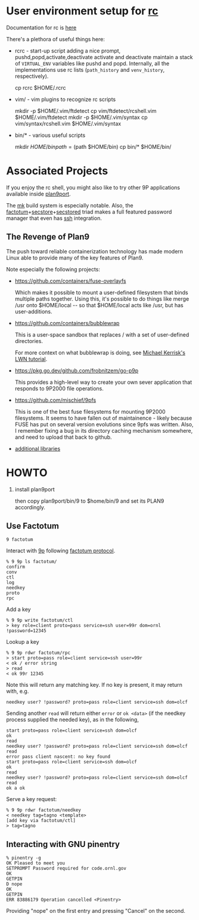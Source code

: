 # User environment setup for [rc](https://github.com/frobnitzem/rc)

Documentation for rc is [here](http://doc.cat-v.org/plan_9/4th_edition/papers/rc)

There's a plethora of useful things here:

- rcrc - start-up script adding a nice prompt, pushd,popd,activate,deactivate
  activate and deactivate maintain a stack of `VIRTUAL_ENV`
  variables like pushd and popd.  Internally, all the implementations use
  rc lists (`path_history` and `venv_history`, respectively).

    cp rcrc $HOME/.rcrc

- vim/ - vim plugins to recognize rc scripts

    mkdir -p $HOME/.vim/ftdetect
    cp vim/ftdetect/rcshell.vim $HOME/.vim/ftdetect
    mkdir -p $HOME/.vim/syntax
    cp vim/syntax/rcshell.vim $HOME/.vim/syntax

- bin/* - various useful scripts

    mkdir $HOME/bin
    path = ($path $HOME/bin)
    cp bin/* $HOME/bin/

# Associated Projects

If you enjoy the rc shell, you might also like to try other
9P applications available inside
[plan9port](https://github.com/9fans/plan9port).

The [mk](https://9fans.github.io/plan9port/man/man1/mk.html) build system is especially notable.  Also, the [factotum](https://9fans.github.io/plan9port/man/man4/factotum.html)+[secstore](https://9fans.github.io/plan9port/man/man1/secstore.html)+[secstored](https://9fans.github.io/plan9port/man/man1/secstored.html) triad makes a full featured password manager that even has [ssh](https://9fans.github.io/plan9port/man/man1/ssh-agent.html) integration.


## The Revenge of Plan9

The push toward reliable containerization technology has made
modern Linux able to provide many of the key features of Plan9.

Note especially the following projects:

- https://github.com/containers/fuse-overlayfs

  Which makes it possible to mount a user-defined filesystem
  that binds multiple paths together.  Using this, it's possible
  to do things like merge /usr onto $HOME/local -- so that
  $HOME/local acts like /usr, but has user-additions.

- https://github.com/containers/bubblewrap

  This is a user-space sandbox that replaces / with a set of
  user-defined directories.

  For more context on what bubblewrap is doing, see
  [Michael Kerrisk's LWN tutorial](https://lwn.net/Articles/532593/).

- https://pkg.go.dev/github.com/frobnitzem/go-p9p

  This provides a high-level way to create your own sever application
  that responds to 9P2000 file operations.

- https://github.com/mischief/9pfs

  This is one of the best fuse filesystems for mounting 9P2000 filesystems.
  It seems to have fallen out of maintainence - likely because FUSE has
  put on several version evolutions since 9pfs was written.
  Also, I remember fixing a bug in its directory caching mechanism
  somewhere, and need to upload that back to github.

- [additional libraries](https://9p.cat-v.org/implementations)

# HOWTO

1. install plan9port

    then copy plan9port/bin/9 to $home/bin/9
    and set its PLAN9 accordingly.

## Use Factotum

    9 factotum

Interact with [9p](https://9fans.github.io/plan9port/man/man1/9p.html)
following [factotum protocol](https://9fans.github.io/plan9port/man/man4/factotum.html).

```
% 9 9p ls factotum/
confirm
conv
ctl
log
needkey
proto
rpc
```

Add a key
```
% 9 9p write factotum/ctl
> key role=client proto=pass service=ssh user=99r dom=ornl !password=12345
```

Lookup a key
```
% 9 9p rdwr factotum/rpc
> start proto=pass role=client service=ssh user=99r
< ok / error string
> read
< ok 99r 12345
```
Note this will return any matching key.
If no key is present, it may return with, e.g.

    needkey user? !password? proto=pass role=client service=ssh dom=olcf

Sending another `read` will return either `error` or `ok <data>`
(if the needkey process supplied the needed key),
as in the following,
```
start proto=pass role=client service=ssh dom=olcf
ok
read
needkey user? !password? proto=pass role=client service=ssh dom=olcf
read
error pass client nascent: no key found
start proto=pass role=client service=ssh dom=olcf
ok
read
needkey user? !password? proto=pass role=client service=ssh dom=olcf
read
ok a ok
```


Serve a key request:
```
% 9 9p rdwr factotum/needkey
< needkey tag=tagno <template>
[add key via factotum/ctl]
> tag=tagno
```

## Interacting with GNU pinentry

```
% pinentry -g
OK Pleased to meet you
SETPROMPT Password required for code.ornl.gov
OK
GETPIN
D nope
OK
GETPIN
ERR 83886179 Operation cancelled <Pinentry>
```

Providing "nope" on the first entry and pressing
"Cancel" on the second.
